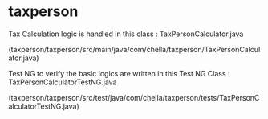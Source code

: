 # taxperson


Tax Calculation logic is handled in this class : TaxPersonCalculator.java 

(taxperson/taxperson/src/main/java/com/chella/taxperson/TaxPersonCalculator.java)

Test NG to verify the basic logics are written in this Test NG Class : TaxPersonCalculatorTestNG.java

(taxperson/taxperson/src/test/java/com/chella/taxperson/tests/TaxPersonCalculatorTestNG.java)
